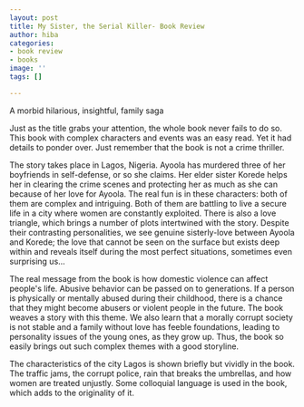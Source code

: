```yaml
---
layout: post
title: My Sister, the Serial Killer- Book Review
author: hiba
categories:
- book review
- books
image: ''
tags: []

---
```

A morbid hilarious, insightful, family saga

Just as the title grabs your attention, the whole book never fails to do so. This book with complex characters and events was an easy read. Yet it had details to ponder over. Just remember that the book is not a crime thriller.

The story takes place in Lagos, Nigeria. Ayoola has murdered three of her boyfriends in self-defense, or so she claims. Her elder sister Korede helps her in clearing the crime scenes and protecting her as much as she can because of her love for Ayoola. The real fun is in these characters: both of them are complex and intriguing. Both of them are battling to live a secure life in a city where women are constantly exploited. There is also a love triangle, which brings a number of plots intertwined with the story. Despite their contrasting personalities, we see genuine sisterly-love between Ayoola and Korede; the love that cannot be seen on the surface but exists deep within and reveals itself during the most perfect situations, sometimes even surprising us...

The real message from the book is how domestic violence can affect people's life. Abusive behavior can be passed on to generations. If a person is physically or mentally abused during their childhood, there is a chance that they might become abusers or violent people in the future. The book weaves a story with this theme. We also learn that a morally corrupt society is not stable and a family without love has feeble foundations, leading to personality issues of the young ones, as they grow up. Thus, the book so easily brings out such complex themes with a good storyline. 

The characteristics of the city Lagos is shown briefly but vividly in the book. The traffic jams, the corrupt police, rain that breaks the umbrellas, and how women are treated unjustly. Some colloquial language is used in the book, which adds to the originality of it.